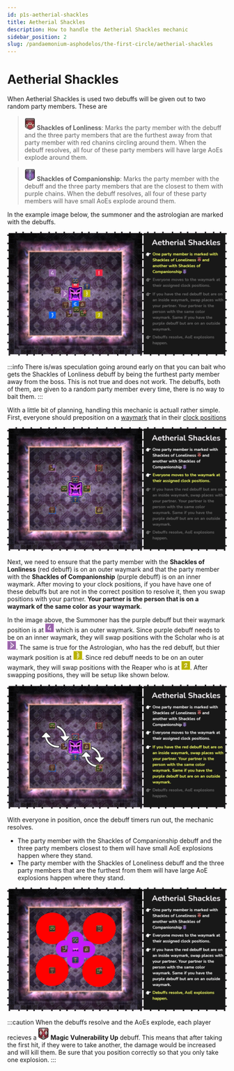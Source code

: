 ```yaml
---
id: p1s-aetherial-shackles
title: Aetherial Shackles
description: How to handle the Aetherial Shackles mechanic
sidebar_position: 2
slug: /pandaemonium-asphodelos/the-first-circle/aetherial-shackles
---
```


# Aetherial Shackles
When Aetherial Shackles is used two debuffs will be given out to two random party members.  These are

> ![Shackles of Lonlieness](/img/icons/debuffs/shackles-of-loneliness.webp) **Shackles of Lonliness**: Marks the party member with the debuff and the three party members that are the furthest away from that party member with red chanins circling around them.  When the debuff resolves, all four of these party members will have large AoEs explode around them.

> ![Shackles of Companionship](/img/icons/debuffs/shackles-of-companionship.webp) **Shackles of Companionship**: Marks the party member with the debuff and the three party members that are the closest to them with purple chains.  When the debuff resolves, all four of these party members will have small AoEs explode around them.

In the example image below, the summoner and the astrologian are marked with the debuffs.

![Aetherial Shackles Step One](/img/pandaemonium-asphodelos/the-first-circle/aetherial-shackles-step-one.webp)

:::info
There is/was speculation going around early on that you can bait who gets the Shackles of Lonliness debuff by being the furthest party member away from the boss.  This is not true and does not work. The debuffs, both of them, are given to a random party member every time, there is no way to bait them.
:::

With a little bit of planning, handling this mechanic is actuall rather simple.  First, everyone should preposition on a [waymark](./index.md#waymarks) that in their [clock positions](./index.md#clock-positions)

![Aetherial Shackles Step Two](/img/pandaemonium-asphodelos/the-first-circle/aetherial-shackles-step-two.webp)

Next, we need to ensure that the party member with the **Shackles of Lonliness** (red debuff) is on an outer waymark and that the party member with the **Shackles of Companionship** (purple debuff) is on an inner waymark.  After moving to your clock positions, if you have have one of these debuffs but are not in the correct position to resolve it, then you swap positions with your partner.  **Your partner is the person that is on a waymark of the same color as your waymark**.  

In the image above, the Summoner has the purple debuff but their waymark position is at ![four](/img/icons/waymarks/four.webp) which is an outer waymark. Since purple debuff needs to be on an inner waymark, they will swap positions with the Scholar who is at ![d](/img/icons/waymarks/d.webp).  The same is true for the Astrologian, who has the red debuff, but thier waymark position is at ![B](/img/icons/waymarks/b.webp).  Since red debuff needs to be on an outer waymark, they will swap positions with the Reaper who is at ![2](/img/icons/waymarks/two.webp).  After swapping positions, they will be setup like shown below.

![Aetherial Shackles Step Three](/img/pandaemonium-asphodelos/the-first-circle/aetherial-shackles-step-three.webp)

With everyone in position, once the debuff timers run out, the mechanic resolves. 
- The party member with the Shackles of Companionship debuff and the three party members closest to them will have small AoE explosions happen where they stand.
- The party member with the Shackles of Loneliness debuff and the three party members that are the furthest from them will have large AoE explosions happen where they stand.

![Aetherial Shackles Step Four](/img/pandaemonium-asphodelos/the-first-circle/aetherial-shackles-step-four.webp)

:::caution
When the debuffs resolve and the AoEs explode, each player recieves a ![Magic Vulnerability Up Debuff](/img/icons/debuffs/magic-vulnerability-up.webp) **Magic Vulnerability Up** debuff. This means that after taking the first hit, if they were to take another, the damage would be increased and will kill them.  Be sure that you position correctly so that you only take one explosion.
:::
